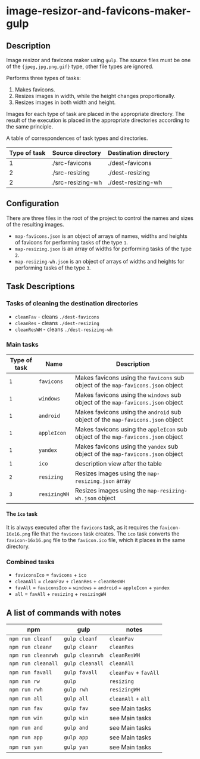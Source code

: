 # image-resizor-and-favicons-maker-gulp
## Description
Image resizor and favicons maker using `gulp`.
The source files must be one of the `{jpeg,jpg,png,gif}` type, other file types are ignored.

Performs three types of tasks:
1. Makes favicons.
2. Resizes images in width, while the height changes proportionally.
3. Resizes images in both width and height.

Images for each type of task are placed in the appropriate directory.
The result of the execution is placed in the appropriate directories according to the same principle.

A table of correspondences of task types and directories.

Type of task | Source directory | Destination directory
-- | -- | --
1 | ./src-favicons | ./dest-favicons
2 | ./src-resizing | ./dest-resizing
2 | ./src-resizing-wh | ./dest-resizing-wh

## Configuration
There are three files in the root of the project to control the names and sizes of the resulting images.

- `map-favicons.json` is an object of arrays of names, widths and heights of favicons for performing tasks of the type `1`.
- `map-resizing.json` is an array of widths for performing tasks of the type `2`.
- `map-resizing-wh.json` is an object of arrays of widths and heights for performing tasks of the type `3`.

## Task Descriptions
### Tasks of cleaning the destination directories
- `cleanFav` - cleans `./dest-favicons`
- `cleanRes` - cleans `./dest-resizing`
- `cleanResWH` - cleans `./dest-resizing-wh`

### Main tasks

Type of task | Name | Description
-- | -- | --
`1` | `favicons` | Makes favicons using the `favicons` sub object of the `map-favicons.json` object
`1` | `windows` | Makes favicons using the `windows` sub object of the `map-favicons.json` object
`1` | `android` | Makes favicons using the `android` sub object of the `map-favicons.json` object
`1` | `appleIcon` | Makes favicons using the `appleIcon` sub object of the `map-favicons.json` object
`1` | `yandex` |  Makes favicons using the `yandex` sub object of the `map-favicons.json` object
`1` | `ico` | description view after the table
`2` | `resizing` | Resizes images using the `map-resizing.json` array
`3` | `resizingWH` | Resizes images using the `map-resizing-wh.json` object

#### The `ico` task
It is always executed after the `favicons` task, as it requires the `favicon-16x16.png` file that the `favicons` task creates.
The `ico` task converts the `favicon-16x16.png` file to the `favicon.ico` file, which it places in the same directory.

### Combined tasks
- `faviconsIco` = `favicons` + `ico`
- `cleanAll` = `cleanFav` + `cleanRes` + `cleanResWH`
- `favAll` = `faviconsIco` + `windows` + `android` + `appleIcon` + `yandex`
- `all` = `favAll` + `resizing` + `resizingWH`

## A list of commands with notes

npm | gulp | notes
-- | -- | --
`npm run cleanf` | `gulp cleanf` | `cleanFav`
`npm run cleanr` | `gulp cleanr` | `cleanRes`
`npm run cleanrwh` | `gulp cleanrwh` | `cleanResWH`
`npm run cleanall` | `gulp cleanall` | `cleanAll`
`npm run favall` | `gulp favall` | `cleanFav` + `favAll`
`npm run rw` | `gulp` | `resizing`
`npm run rwh` | `gulp rwh` | `resizingWH`
`npm run all` | `gulp all` | `cleanAll` + `all`
`npm run fav` | `gulp fav` | see Main tasks
`npm run win`  | `gulp win` | see Main tasks
`npm run and` | `gulp and` | see Main tasks
`npm run app` | `gulp app` | see Main tasks
`npm run yan` | `gulp yan` | see Main tasks
